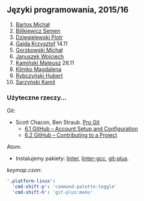 ## Języki programowania, 2015/16

1. [Bartos Michał](https://github.com/toyorg/jp)
1. [Bilikiewicz Semen](https://github.com/sbilikiewicz/Cwiczenia-2015-11-07)
1. [Dzięgielewski Piotr](https://github.com/dexiefy/Notatki)
1. [Gajda Krzysztof](https://github.com/krzysztofgajda/noty) 14.11
1. [Gorzkowski Michał](https://github.com/mgorzkowski/LabC)
1. [Januszek Wojciech](https://github.com/wojsamjan/xxx)
1. [Kamiński Mateusz](https://github.com/mattiasquat/jp) 28.11
1. [Klimko Magdalena](https://github.com/mklimko/jprog)
1. [Rybczyński Hubert](https://github.com/HR12345/Repozytorium)
1. [Sarzyński Kamil](https://github.com/223491/labc)

<!--
1. Borzyszkowski Mateusz
1. Bulczak Michał
1. Czajka Mikołaj
1. Gągol Szymon
1. Gryczon Łukasz
1. Kałabis Paweł
1. Kochmańska Patrycja
1. Gałązka Tomasz
1. Gencel Adam
-->


### Użyteczne rzeczy…

Git:

* Scott Chacon, Ben Straub. [Pro Git](https://git-scm.com/book/en/v2)
  - [6.1 GitHub – Account Setup and Configuration](https://git-scm.com/book/en/v2/GitHub-Account-Setup-and-Configuration)
  - [6.2 GitHub – Contributing to a Project](https://git-scm.com/book/en/v2/GitHub-Contributing-to-a-Project)

Atom:

* Instalujemy pakiety:
  [linter](https://github.com/atom-community/linter),
  [linter-gcc](https://atom.io/packages/linter-gcc),
  [git-plus](https://atom.io/packages/git-plush).

*keymap.cson*:

```yaml
'.platform-linux':
  'cmd-shift-p': 'command-palette:toggle'
  'cmd-shift-h': 'git-plus:menu'
```
